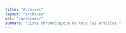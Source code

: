 ```yaml
---
title: "Archives"
layout: "archives"
url: "/archives/"
summary: "Liste chronologique de tous les articles."
---
```

